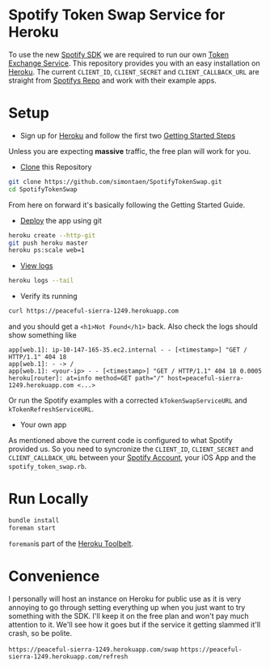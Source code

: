 Spotify Token Swap Service for Heroku
=======

To use the new [Spotify SDK](https://github.com/spotify/ios-sdk) we are required to run our own [Token Exchange Service](https://developer.spotify.com/technologies/spotify-ios-sdk/tutorial/#setting-up-your-token-exchange-service). This repository provides you with an easy installation on [Heroku](http://heroku.com/home). The current `CLIENT_ID`, `CLIENT_SECRET` and `CLIENT_CALLBACK_URL` are straight from [Spotifys Repo](https://github.com/spotify/ios-sdk/tree/master/Demo%20Projects) and work with their example apps. 


Setup
=======

* Sign up for [Heroku](https://signup.heroku.com/signup/dc) and follow the first two [Getting Started Steps](https://devcenter.heroku.com/articles/getting-started-with-ruby#introduction)

Unless you are expecting **massive** traffic, the free plan will work for you.

* [Clone](https://devcenter.heroku.com/articles/getting-started-with-ruby#prepare-the-app) this Repository

```bash
git clone https://github.com/simontaen/SpotifyTokenSwap.git
cd SpotifyTokenSwap
```

From here on forward it's basically following the Getting Started Guide.

* [Deploy](https://devcenter.heroku.com/articles/getting-started-with-ruby#deploy-the-app) the app using git

```bash
heroku create --http-git
git push heroku master
heroku ps:scale web=1
```

* [View logs](https://devcenter.heroku.com/articles/getting-started-with-ruby#view-logs)

```bash
heroku logs --tail
```

* Verify its running

```bash
curl https://peaceful-sierra-1249.herokuapp.com
```

and you should get a `<h1>Not Found</h1>` back. Also check the logs should show something like

```
app[web.1]: ip-10-147-165-35.ec2.internal - - [<timestamp>] "GET / HTTP/1.1" 404 18
app[web.1]: - -> /
app[web.1]: <your-ip> - - [<timestamp>] "GET / HTTP/1.1" 404 18 0.0005
heroku[router]: at=info method=GET path="/" host=peaceful-sierra-1249.herokuapp.com <...>
```

Or run the Spotify examples with a corrected `kTokenSwapServiceURL` and `kTokenRefreshServiceURL`.

* Your own app

As mentioned above the current code is configured to what Spotify provided us. So you need to syncronize the `CLIENT_ID`, `CLIENT_SECRET` and `CLIENT_CALLBACK_URL` between your [Spotify Account](https://developer.spotify.com/my-applications/#!/applications), your iOS App and the `spotify_token_swap.rb`.


Run Locally
=======

```bash
bundle install
foreman start
```

`foreman`is part of the [Heroku Toolbelt](https://devcenter.heroku.com/articles/getting-started-with-ruby#set-up).


Convenience
=======

I personally will host an instance on Heroku for public use as it is very annoying to go through setting everything up when you just want to try something with the SDK. I'll keep it on the free plan and won't pay much attention to it. We'll see how it goes but if the service it getting slammed it'll crash, so be polite.

`https://peaceful-sierra-1249.herokuapp.com/swap`
`https://peaceful-sierra-1249.herokuapp.com/refresh`